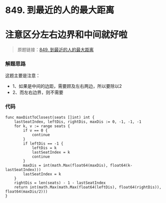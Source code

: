 # 849. 到最近的人的最大距离
# 注意区分左右边界和中间就好啦

> 原题链接：[849. 到最近的人的最大距离](https://leetcode-cn.com/problems/maximize-distance-to-closest-person/)

### 解题思路
这题主要是注意：
* 1、如果是中间的边距，需要顾及左右两边，所以要除以2
* 2、而左右边界，则不需要

### 代码

```golang
func maxDistToClosest(seats []int) int {
	lastSeatIndex, leftDis, rightDis, maxDis := 0, -1, -1, -1
	for k, v := range seats {
		if v == 0 {
			continue
		}
		if leftDis == -1 {
			leftDis = k
			lastSeatIndex = k
			continue
		}
		maxDis = int(math.Max(float64(maxDis), float64(k-lastSeatIndex)))
		lastSeatIndex = k
	}
	rightDis = len(seats) - 1 - lastSeatIndex
	return int(math.Max(math.Max(float64(leftDis), float64(rightDis)), float64(maxDis/2)))
}

```